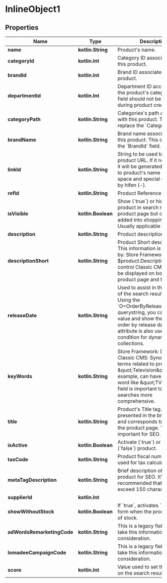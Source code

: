 
# InlineObject1

## Properties
Name | Type | Description | Notes
------------ | ------------- | ------------- | -------------
**name** | **kotlin.String** | Product&#39;s name. | 
**categoryId** | **kotlin.Int** | Category ID associated with this product. | 
**brandId** | **kotlin.Int** | Brand ID associated with this product. | 
**departmentId** | **kotlin.Int** | Department ID according to the product&#39;s category. This field should not be provided during product creation. |  [optional]
**categoryPath** | **kotlin.String** | Categories&#39;s path associated with this product. This can replace the &#x60;CategoryId&#x60; field. |  [optional]
**brandName** | **kotlin.String** | Brand name associated with this product. This can replace the &#x60;BrandId&#x60; field. |  [optional]
**linkId** | **kotlin.String** | String to be used to build the product URL. If it not informed, it will be generated according to product&#39;s name replacing space and special character by hifen (-). |  [optional]
**refId** | **kotlin.String** | Product Reference Code. |  [optional]
**isVisible** | **kotlin.Boolean** | Show (&#x60;true&#x60;) or hide (&#x60;false&#x60;) product in search result and product page but can be added into shopping cart. Usually applicable for gifts. |  [optional]
**description** | **kotlin.String** | Product description. |  [optional]
**descriptionShort** | **kotlin.String** | Product Short description. This information is presented by:  Store Framework:  $product.DescriptionShort control  Classic CMS:   And can be displayed on both the product page and the shelf.   |  [optional]
**releaseDate** | **kotlin.String** | Used to assist in the ordering of the search result of the site. Using the &#x60;O&#x3D;OrderByReleaseDateDESC&#x60; querystring, you can pull this value and show the display order by release date. This attribute is also used as a condition for dynamic collections. |  [optional]
**keyWords** | **kotlin.String** | Store Framework: Deprecated  Classic CMS: Synonyms of terms related to product. \&quot;Television\&quot;, for example, can have a substitute word like \&quot;TV\&quot;. This field is important to make your searches more comprehensive.   |  [optional]
**title** | **kotlin.String** | Product&#39;s Title tag. Is presented  in the browser tab and corresponds to the title of the product page. This field is important for SEO. |  [optional]
**isActive** | **kotlin.Boolean** | Activate (&#x60;true&#x60;) or inactivate (&#x60;false&#x60;) product. |  [optional]
**taxCode** | **kotlin.String** | Product fiscal number. Usually used for tax calculation. |  [optional]
**metaTagDescription** | **kotlin.String** | Brief description of the product for SEO. It&#39;s recommended that you don&#39;t exceed 150 characters. |  [optional]
**supplierId** | **kotlin.Int** |  |  [optional]
**showWithoutStock** | **kotlin.Boolean** | If &#x60;true&#x60;, activates &#x60;Notify Me&#x60; form when the product is out of stock. |  [optional]
**adWordsRemarketingCode** | **kotlin.String** | This is a legacy field. Do not take this information into consideration. |  [optional]
**lomadeeCampaignCode** | **kotlin.String** | This is a legacy field. Do not take this information into consideration. |  [optional]
**score** | **kotlin.Int** | Value used to set the priority on the search result page. |  [optional]



